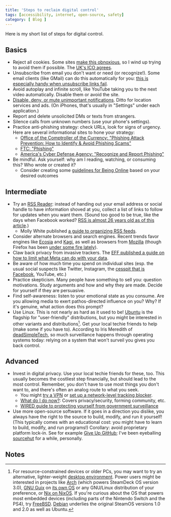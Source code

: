 ```yaml
---
title: 'Steps to reclaim digital control'
tags: [accessibility, internet, open-source, safety]
category: [ Blog ]
---
```


Here is my short list of steps for digital control.

## Basics

- Reject all cookies. Some sites [make this
  obnoxious](https://meta.stackexchange.com/q/367370/389795), so I wind up
  trying to avoid them if possible. The [UK's ICO
  agrees](https://www.technologylawdispatch.com/2023/11/privacy-data-protection/reject-all-button-in-cookie-consent-banners-an-update-from-the-uk-and-the-eu/).
- Unsubscribe from email you don't want or need (or recognize!). Some email
  clients (like GMail) can do this automatically for you: [this is especially
  handy when unsubscribe links
  fail](https://deadsimpletech.com/blog/abuser_economy).
- Avoid autoplay and infinite scroll, like YouTube taking you to the next video
  automatically. Disable them or avoid the site.
- [Disable, deny, or mute unimportant
  notifications](https://pluralistic.net/2025/02/19/gimme-five/). Ditto for
  location services and ads. (On iPhones, that's usually in "Settings" under
  each application.)
- Report and delete unsolicited DMs or texts from strangers.
- Silence calls from unknown numbers (use your phone's settings).
- Practice anti-phishing strategy: check URLs, look for signs of urgency. Here
  are several informational sites to hone your strategy:
    - [Office of the Comptroller of the Currency: "Phishing Attack Prevention: How to Identify & Avoid Phishing Scams"](https://www.occ.gov/topics/consumers-and-communities/consumer-protection/fraud-resources/phishing-attack-prevention.html)
    - [FTC: "Phishing"](https://www.ftc.gov/business-guidance/small-businesses/cybersecurity/phishing)
    - [America's Cyber Defense Agency: "Recognize and Report Phishing"](https://www.cisa.gov/secure-our-world/recognize-and-report-phishing)
- Be mindful. Ask yourself: why am I reading, watching, or consuming this? Who
  wrote or created it?
    - Consider creating some [guidelines for Being
      Online](https://joeldueck.com/being-in-the-graph-mind.html) based on your
      desired outcomes

## Intermediate

- Try an [RSS
  Reader](https://pluralistic.net/2024/10/16/keep-it-really-simple-stupid/):
  instead of handing out your email address or social handle to have information
  shoved at you, collect a list of links to follow for updates when you want
  them. (Sound too good to be true, like the days when Facebook worked? [RSS is
  almost 26 years old as of this article](https://en.wikipedia.org/wiki/RSS).)
    - Molly White published [a guide to organizing RSS
      feeds](https://www.citationneeded.news/curate-with-rss/).
- Consider alternate browsers and search engines. Recent trends favor engines
  like [Ecosia](https://www.ecosia.org) and [Kagi](https://kagi.com), as well as
  browsers from [Mozilla](https://www.mozilla.org/firefox/) (though Firefox has
  been [under some fire
  lately](https://www.reuters.com/technology/mozilla-hit-with-privacy-complaint-over-firefox-user-tracking-2024-09-25/)).
- Claw back privacy from invasive trackers. The [EFF published a guide on how to
  limit what Meta can do with your
  data](https://www.eff.org/deeplinks/2025/01/mad-meta-dont-let-them-collect-and-monetize-your-personal-data).
- Be aware of how much time you spend on individual sites (esp. the usual social
  suspects like Twitter, Instagram, the [cesspit that is
  Facebook](https://www.wheresyoured.at/the-slop-society/), YouTube, etc.)
- Practice skepticism. Many people have something to sell you: question
  motivations. Study arguments and how and why they are made. Decide for
  yourself if they are persuasive.
- Find self-awareness: listen to your emotional state as you consume. Are you
  allowing media to exert pathos-directed influence on you? Why? If it's
  genuine, what action does this prompt?
- Use Linux. This is not nearly as hard as it used to be!
  [Ubuntu](https://ubuntu.com/desktop) is the flagship for "user-friendly"
  distributions, but you might be interested in other variants and
  distributions[^1]. Get your local techie friends to help (make some if you
  have to). According to Iris Meredith of
  [deadSimpleTech](https://deadsimpletech.com/), so much surveillance happens
  through operating systems today: relying on a system that won't surveil you
  gives you back control.

## Advanced

- Invest in digital privacy. Use your local techie friends for these, too. This
  usually becomes the costliest step financially, but should lead to the most
  control. Remember, you don't have to use most things you don't want to, and
  there's often an analog route to what you seek.
    - You might [try a VPN](https://tailscale.com/) or [set up a network-level
      tracking blocker](https://nextdns.io/).
    - [What do I do now?](https://www.citationneeded.news/wind-the-clock/):
      Covers privacy/security, forming community, etc.
    - [WIRED guide to protecting yourself from government
      surveillance](https://www.wired.com/story/the-wired-guide-to-protecting-yourself-from-government-surveillance/)
- Use more open-source software. If it goes in a direction you dislike, you
  always have the right to the source to build, modify, and run it yourself!
  (This typically comes with an educational cost: you might have to learn to
  build, modify, and run programs!) Corollary: avoid proprietary platform
  lock-in. See for example [Give Up
  GitHub](https://sfconservancy.org/GiveUpGitHub/); I've been eyeballing
  [sourcehut](https://sr.ht) for a while, personally.

## Notes

[^1]: For resource-constrained devices or older PCs, you may want to try an
    alternative, lighter-weight [desktop
    environment](https://wiki.debian.org/DesktopEnvironment). Power users might
    be interested in projects like [Arch](https://archlinux.org) (which powers
    SteamDeck OS version 3.0), [GNU Guix](https://guix.gnu.org) on [its own
    OS](https://guix.gnu.org/manual/en/html_node/System-Installation.html) or
    any GNU/Linux distribution of your preference, or [Nix on
    NixOS](https://nixos.org). If you're curious about the OS that powers most
    embedded devices (including parts of the Nintendo Switch and the PS4), try
    [FreeBSD](https://www.freebsd.org). [Debian](https://www.debian.org)
    underlies the original SteamOS versions 1.0 and 2.0 as well as Ubuntu.
